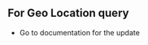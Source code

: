 ## For Geo Location query

- Go to documentation for the update []('https://docs.mongodb.com/manual/tutorial/geospatial-tutorial/')